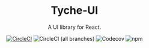 <h1 align="center">Tyche-UI</h1>

<div align="center">

A UI library for React.

[![CircleCI](https://circleci.com/gh/buyou0821/tyche-ui.svg?style=svg)](https://circleci.com/gh/buyou0821/tyche-ui)
![CircleCI (all branches)](https://img.shields.io/circleci/project/github/buyou0821/tyche-ui.svg?style=flat-square)
![Codecov](https://img.shields.io/codecov/c/github/buyou0821/tyche-ui.svg?style=flat-square)
![npm](https://img.shields.io/npm/v/tyche-ui.svg?style=flat-square)
